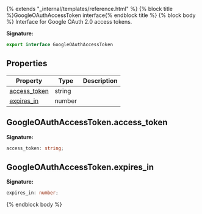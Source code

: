 {% extends "_internal/templates/reference.html" %}
{% block title %}GoogleOAuthAccessToken interface{% endblock title %}
{% block body %}
Interface for Google OAuth 2.0 access tokens.

<b>Signature:</b>

```typescript
export interface GoogleOAuthAccessToken 
```

## Properties

|  Property | Type | Description |
|  --- | --- | --- |
|  [access\_token](./firebase-admin.googleoauthaccesstoken.md#googleoauthaccesstokenaccess_token) | string |  |
|  [expires\_in](./firebase-admin.googleoauthaccesstoken.md#googleoauthaccesstokenexpires_in) | number |  |

## GoogleOAuthAccessToken.access\_token

<b>Signature:</b>

```typescript
access_token: string;
```

## GoogleOAuthAccessToken.expires\_in

<b>Signature:</b>

```typescript
expires_in: number;
```
{% endblock body %}
